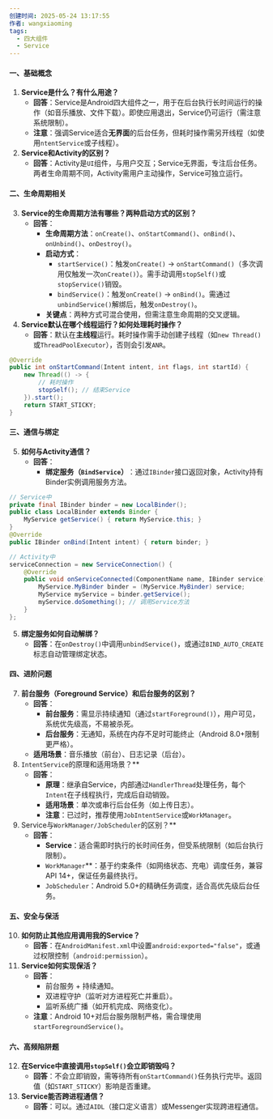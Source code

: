 ```yaml
---
创建时间: 2025-05-24 13:17:55
作者: wangxiaoming
tags:
  - 四大组件
  - Service
---
```

#### 一、基础概念
1. ​**Service是什么？有什么用途？​**​
    - ​**回答**​：Service是Android四大组件之一，用于在后台执行长时间运行的操作（如音乐播放、文件下载）。即使应用退出，Service仍可运行（需注意系统限制）。
    - ​**注意**​：强调Service适合**无界面**的后台任务，但耗时操作需另开线程（如使用`ntentService`或子线程）。
2. ​**Service和Activity的区别？​**​
    - ​**回答**​：Activity是`UI`组件，与用户交互；Service无界面，专注后台任务。两者生命周期不同，Activity需用户主动操作，Service可独立运行。
#### 二、生命周期相关
3. ​**Service的生命周期方法有哪些？两种启动方式的区别？​**​
    - ​**回答**​：
        - ​**生命周期方法**​：`onCreate()`、`onStartCommand()`、`onBind()`、`onUnbind()`、`onDestroy()`。
        - ​**启动方式**​：
            - `startService()`：触发`onCreate()` → `onStartCommand()`（多次调用仅触发一次`onCreate()`）。需手动调用`stopSelf()`或`stopService()`销毁。
            - `bindService()`：触发`onCreate()` → `onBind()`。需通过`unbindService()`解绑后，触发`onDestroy()`。
        - ​**关键点**​：两种方式可混合使用，但需注意生命周期的交叉逻辑。
4. ​**Service默认在哪个线程运行？如何处理耗时操作？​**​
    - ​**回答**​：默认在**主线程**运行。耗时操作需手动创建子线程（如`new Thread()`或`ThreadPoolExecutor`），否则会引发`ANR`。
```java
@Override
public int onStartCommand(Intent intent, int flags, int startId) {
    new Thread(() -> {
        // 耗时操作
        stopSelf(); // 结束Service
    }).start();
    return START_STICKY;
}
```
#### 三、通信与绑定
5. **如何与Activity通信？​**​
    - ​**回答**​：
        - ​**绑定服务（`BindService`）​**​：通过`IBinder`接口返回对象，Activity持有Binder实例调用服务方法。
```java
// Service中
private final IBinder binder = new LocalBinder();
public class LocalBinder extends Binder {
    MyService getService() { return MyService.this; }
}
@Override
public IBinder onBind(Intent intent) { return binder; }

// Activity中
serviceConnection = new ServiceConnection() {
    @Override
    public void onServiceConnected(ComponentName name, IBinder service) {
        MyService.MyBinder binder = (MyService.MyBinder) service;
        MyService myService = binder.getService();
        myService.doSomething(); // 调用Service方法
    }
};
```
5. ​**绑定服务如何自动解绑？​**​
    - ​**回答**​：在`onDestroy()`中调用`unbindService()`，或通过`BIND_AUTO_CREATE`标志自动管理绑定状态。
#### 四、进阶问题
7. ​**前台服务（Foreground Service）和后台服务的区别？​**​
    - ​**回答**​：
        - ​**前台服务**​：需显示持续通知（通过`startForeground()`），用户可见，系统优先级高，不易被杀死。
        - ​**后台服务**​：无通知，系统在内存不足时可能终止（Android 8.0+限制更严格）。
    - ​**适用场景**​：音乐播放（前台）、日志记录（后台）。
8. ​`IntentService`的原理和适用场景？​**​
    - ​**回答**​：
        - ​**原理**​：继承自Service，内部通过`HandlerThread`处理任务，每个`Intent`在子线程执行，完成后自动销毁。
        - ​**适用场景**​：单次或串行后台任务（如上传日志）。
        - ​**注意**​：已过时，推荐使用`JobIntentService`或`WorkManager`。
9. ​Service与`WorkManager/JobScheduler`的区别？​**​
    - ​**回答**​：
        - ​**Service**​：适合需即时执行的长时间任务，但受系统限制（如后台执行限制）。
        - ​`WorkManager`**​：基于约束条件（如网络状态、充电）调度任务，兼容API 14+，保证任务最终执行。
        - ​`JobScheduler`：Android 5.0+的精确任务调度，适合高优先级后台任务。
#### 五、安全与保活
10. ​**如何防止其他应用调用我的Service？​**​
    - ​**回答**​：在`AndroidManifest.xml`中设置`android:exported="false"`，或通过权限控制（`android:permission`）。
11. ​**Service如何实现保活？​**​
    - ​**回答**​：
        - 前台服务 + 持续通知。
        - 双进程守护（监听对方进程死亡并重启）。
        - 监听系统广播（如开机完成、网络变化）。
    - ​**注意**​：Android 10+对后台服务限制严格，需合理使用`startForegroundService()`。
#### 六、高频陷阱题
12. **在Service中直接调用`stopSelf()`会立即销毁吗？​**​
    - ​**回答**​：不会立即销毁，需等待所有`onStartCommand()`任务执行完毕。返回值（如`START_STICKY`）影响是否重建。
13. ​**Service能否跨进程通信？​**​
    - ​**回答**​：可以。通过`AIDL`（接口定义语言）或Messenger实现跨进程通信。